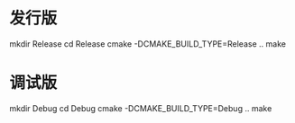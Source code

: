 # 发行版
mkdir Release
cd Release
cmake -DCMAKE_BUILD_TYPE=Release ..
make

# 调试版
mkdir Debug
cd Debug
cmake -DCMAKE_BUILD_TYPE=Debug ..
make